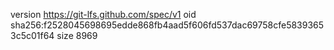 version https://git-lfs.github.com/spec/v1
oid sha256:f2528045698695edde868fb4aad5f606fd537dac69758cfe58393653c5c01f64
size 8969
